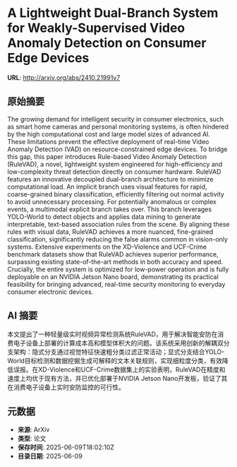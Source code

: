# A Lightweight Dual-Branch System for Weakly-Supervised Video Anomaly Detection on Consumer Edge Devices

**URL**: http://arxiv.org/abs/2410.21991v7

## 原始摘要

The growing demand for intelligent security in consumer electronics, such as
smart home cameras and personal monitoring systems, is often hindered by the
high computational cost and large model sizes of advanced AI. These limitations
prevent the effective deployment of real-time Video Anomaly Detection (VAD) on
resource-constrained edge devices. To bridge this gap, this paper introduces
Rule-based Video Anomaly Detection (RuleVAD), a novel, lightweight system
engineered for high-efficiency and low-complexity threat detection directly on
consumer hardware. RuleVAD features an innovative decoupled dual-branch
architecture to minimize computational load. An implicit branch uses visual
features for rapid, coarse-grained binary classification, efficiently filtering
out normal activity to avoid unnecessary processing. For potentially anomalous
or complex events, a multimodal explicit branch takes over. This branch
leverages YOLO-World to detect objects and applies data mining to generate
interpretable, text-based association rules from the scene. By aligning these
rules with visual data, RuleVAD achieves a more nuanced, fine-grained
classification, significantly reducing the false alarms common in vision-only
systems. Extensive experiments on the XD-Violence and UCF-Crime benchmark
datasets show that RuleVAD achieves superior performance, surpassing existing
state-of-the-art methods in both accuracy and speed. Crucially, the entire
system is optimized for low-power operation and is fully deployable on an
NVIDIA Jetson Nano board, demonstrating its practical feasibility for bringing
advanced, real-time security monitoring to everyday consumer electronic
devices.


## AI 摘要

本文提出了一种轻量级实时视频异常检测系统RuleVAD，用于解决智能安防在消费电子设备上部署的计算成本高和模型体积大的问题。该系统采用创新的解耦双分支架构：隐式分支通过视觉特征快速粗分类过滤正常活动；显式分支结合YOLO-World目标检测和数据挖掘生成可解释的文本关联规则，实现细粒度分类，有效降低误报。在XD-Violence和UCF-Crime数据集上的实验表明，RuleVAD在精度和速度上均优于现有方法，并已优化部署于NVIDIA Jetson Nano开发板，验证了其在消费电子设备上实时安防监控的可行性。

## 元数据

- **来源**: ArXiv
- **类型**: 论文
- **保存时间**: 2025-06-09T18:02:10Z
- **目录日期**: 2025-06-09

